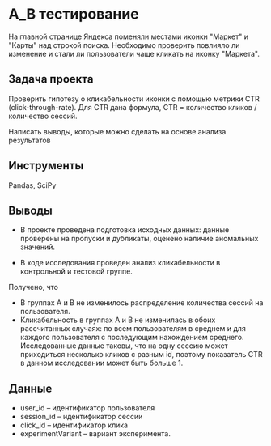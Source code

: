 # A_B тестирование

На главной странице Яндекса поменяли местами иконки "Маркет" и "Карты" над строкой поиска. Необходимо проверить повлияло ли изменение и стали ли пользователи чаще кликать на иконку "Маркета".

## Задача проекта

Проверить гипотезу о кликабельности иконки с помощью метрики CTR (click-through-rate). 
Для CTR дана формула, СTR = количество кликов / количество сессий.

Написать выводы, которые можно сделать на основе анализа результатов

## Инструменты

Pandas, SciPy

## Выводы

* В проекте проведена подготовка исходных данных: данные проверены на пропуски и дубликаты, оценено наличие аномальных значений.

* В ходе исследования проведен анализ кликабельности в контрольной и тестовой группе.

Получено, что

- В группах А и В не изменилось распределение количества сессий на пользователя.
- Кликабельность в группах А и В не изменилась в обоих рассчитанных случаях: по всем пользователям в среднем и для  каждого пользователя с последующим нахождением среднего.  
Исследованные данные таковы, что на одну сессию может приходиться несколько кликов с разным id, поэтому показатель СTR в данном исследовании может быть больше 1.


## Данные
* user_id – идентификатор пользователя
* session_id – идентификатор сессии
* click_id – идентификатор клика
* experimentVariant – вариант эксперимента.




